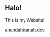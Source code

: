 <h2>Halo!</h2>
<p>This is my Website!</p>
<a href="https://anandahisanah.dev">anandahisanah.dev</a>
